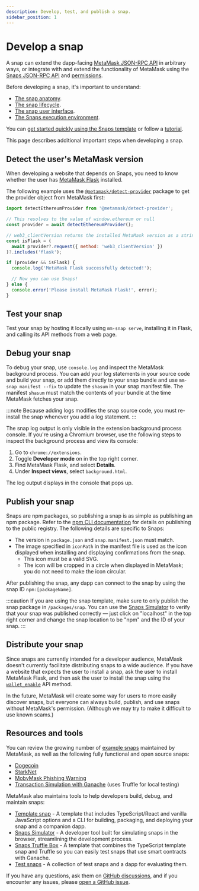 ```yaml
---
description: Develop, test, and publish a snap.
sidebar_position: 1
---
```


# Develop a snap

A snap can extend the dapp-facing [MetaMask JSON-RPC API](/wallet/reference/rpc-api) in
arbitrary ways, or integrate with and extend the functionality of MetaMask using the
[Snaps JSON-RPC API](../reference/rpc-api.md) and [permissions](request-permissions.md).

Before developing a snap, it's important to understand:

- [The snap anatomy](../concepts/anatomy.md).
- [The snap lifecycle](../concepts/lifecycle.md).
- [The snap user interface](../concepts/user-interface.md).
- [The Snaps execution environment](../concepts/execution-environment.md).

You can [get started quickly using the Snaps template](../get-started/quickstart.md) or follow a
[tutorial](/snaps/category/tutorials).

This page describes additional important steps when developing a snap.

## Detect the user's MetaMask version

When developing a website that depends on Snaps, you need to know whether the user has
[MetaMask Flask](../get-started/install-snaps.md#install-metamask-flask) installed.

The following example uses the
[`@metamask/detect-provider`](https://npmjs.com/package/@metamask/detect-provider) package to get
the provider object from MetaMask first:

```js
import detectEthereumProvider from '@metamask/detect-provider';

// This resolves to the value of window.ethereum or null
const provider = await detectEthereumProvider();

// web3_clientVersion returns the installed MetaMask version as a string
const isFlask = (
  await provider?.request({ method: 'web3_clientVersion' })
)?.includes('flask');

if (provider && isFlask) {
  console.log('MetaMask Flask successfully detected!');

  // Now you can use Snaps!
} else {
  console.error('Please install MetaMask Flask!', error);
}
```

## Test your snap

Test your snap by hosting it locally using `mm-snap serve`, installing it in Flask, and calling its
API methods from a web page.

## Debug your snap

To debug your snap, use `console.log` and inspect the MetaMask background process.
You can add your log statements in your source code and build your snap, or add them directly
to your snap bundle and use `mm-snap manifest --fix` to update the `shasum` in your snap manifest file.
The manifest `shasum` must match the contents of your bundle at the time MetaMask fetches your snap.

:::note
Because adding logs modifies the snap source code, you must re-install the snap whenever you add a
log statement.
:::

The snap log output is only visible in the extension background process console.
If you're using a Chromium browser, use the following steps to inspect the background process and
view its console:

1. Go to `chrome://extensions`.
2. Toggle **Developer mode** on in the top right corner.
3. Find MetaMask Flask, and select **Details**.
4. Under **Inspect views**, select `background.html`.

The log output displays in the console that pops up.

## Publish your snap

Snaps are npm packages, so publishing a snap is as simple as publishing an npm package.
Refer to the [npm CLI documentation](https://docs.npmjs.com/cli/v8/commands/npm-publish) for details
on publishing to the public registry.
The following details are specific to Snaps:

- The version in `package.json` and `snap.manifest.json` must match.
- The image specified in `iconPath` in the manifest file is used as the icon displayed when
  installing and displaying confirmations from the snap.
  - This icon must be a valid SVG.
  - The icon will be cropped in a circle when displayed in MetaMask; you do not need to make the icon circular.

After publishing the snap, any dapp can connect to the snap by using the snap ID `npm:[packageName]`.

:::caution
If you are using the snap template, make sure to only publish the snap package in `/packages/snap`. 
You can use the [Snaps Simulator](https://metamask.github.io/snaps/snaps-simulator/staging/#/manifest) to verify 
that your snap was published correctly &mdash; just click on "localhost" in the top right corner and change the 
snap location to be "npm" and the ID of your snap. 
:::

## Distribute your snap

Since snaps are currently intended for a developer audience, MetaMask doesn't currently facilitate
distributing snaps to a wide audience.
If you have a website that expects the user to install a snap, ask the user to install MetaMask
Flask, and then ask the user to install the snap using the
[`wallet_enable`](../reference/rpc-api.md#wallet_enable) API method.

In the future, MetaMask will create some way for users to more easily discover snaps, but everyone
can always build, publish, and use snaps without MetaMask's permission.
(Although we may try to make it difficult to use known scams.)

## Resources and tools

You can review the growing number of [example snaps](https://github.com/MetaMask/snaps/tree/main/packages/examples) maintained by MetaMask, as well as the following fully functional and open source snaps: 

- [Dogecoin](https://github.com/ziad-saab/dogecoin-snap)
- [StarkNet](https://github.com/Consensys/starknet-snap)
- [MobyMask Phishing Warning](https://github.com/Montoya/mobymask-snap)
- [Transaction Simulation with Ganache](https://github.com/Montoya/tx-simulation-with-ganache-snap)
  (uses Truffle for local testing)

MetaMask also maintains tools to help developers build, debug, and maintain snaps:

- [Template snap](https://github.com/MetaMask/template-snap-monorepo) - A template that includes
  TypeScript/React and vanilla JavaScript options and a CLI for building, packaging, and deploying
  your snap and a companion dapp.
- [Snaps Simulator](https://metamask.github.io/snaps/snaps-simulator/latest) - A developer tool built for simulating snaps in the browser, streamlining the development process.
- [Snaps Truffle Box](https://trufflesuite.com/boxes/metamask-snap-box/) - A template that combines
  the TypeScript template snap and Truffle so you can easily test snaps that use smart contracts
  with Ganache.
- [Test snaps](https://github.com/MetaMask/test-snaps) - A collection of test snaps and a dapp for
  evaluating them.

If you have any questions, ask them on
[GitHub discussions](https://github.com/MetaMask/snaps-monorepo/discussions), and if you encounter
any issues, please [open a GitHub issue](https://github.com/MetaMask/snaps-monorepo/issues).
